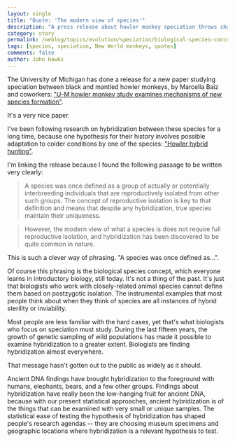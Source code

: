 ```yaml
---
layout: single
title: "Quote: 'The modern view of species'"
description: "A press release about howler monkey speciation throws shade at the biological species concept."
category: story
permalink: /weblog/topics/evolution/speciation/biological-species-concept-modern-quote-2018.html
tags: [species, speciation, New World monkeys, quotes]
comments: false
author: John Hawks
---
```


The University of Michigan has done a release for a new paper studying speciation between black and mantled howler monkeys, by Marcella Baiz and coworkers: <a href="https://www.eurekalert.org/pub_releases/2018-12/uom-uhm121918.php?fbclid=IwAR0aaNmvesPW1DWkcsKt6K6vaNtA2Zc9VfJuZNFffmWL2yW_HXiLdvxtU6U">"U-M howler monkey study examines mechanisms of new species formation"</a>.

It's a very nice paper.

I've been following research on hybridization between these species for a long time, because one hypothesis for their history involves possible adaptation to colder conditions by one of the species: <a href="http://johnhawks.net/weblog/reviews/evolution/introgression/howler_hybrids_2007.html">"Howler hybrid hunting"</a>.

I'm linking the release because I found the following passage to be written very clearly:

<blockquote>A species was once defined as a group of actually or potentially interbreeding individuals that are reproductively isolated from other such groups. The concept of reproductive isolation is key to that definition and means that despite any hybridization, true species maintain their uniqueness.</blockquote>

<blockquote>However, the modern view of what a species is does not require full reproductive isolation, and hybridization has been discovered to be quite common in nature.</blockquote>

This is such a clever way of phrasing. "A species was once defined as...".

Of course this phrasing is the biological species concept, which everyone learns in introductory biology, still today. It's not a thing of the past. It's just that biologists who work with closely-related animal species cannot define them based on postzygotic isolation. The instrumental examples that most people think about when they think of species are all instances of hybrid sterility or inviability.

Most people are less familiar with the hard cases, yet that's what biologists who focus on speciation must study. During the last fifteen years, the growth of genetic sampling of wild populations has made it possible to examine hybridization to a greater extent. Biologists are finding hybridization almost everywhere.

That message hasn't gotten out to the public as widely as it should.

Ancient DNA findings have brought hybridization to the foreground with humans, elephants, bears, and a few other groups. Findings about hybridization have really been the low-hanging fruit for ancient DNA, because with our present statistical approaches, ancient hybridization is of the things that can be examined with very small or unique samples. The statistical ease of testing the hypothesis of hybridization has shaped people's research agendas -- they are choosing museum specimens and geographic locations where hybridization is a relevant hypothesis to test.






